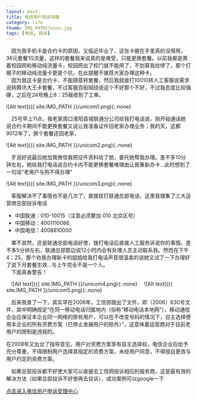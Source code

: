 ```yaml
---
layout: post
title: 电信用户投诉攻略
category: life
thumb: IMG_PATH/tousu.jpg
tags: [电信, 投诉]
---
```


&emsp;因为我手机卡是合约卡的原因，又临近毕业了，这张卡握在手里真的没得用，36元套餐1G流量，这样的套餐我来说真的是难受，只能更换套餐。以前我都是靠着校园网和移动纯流量卡，校园网出了校门就不能用了，不划算我给停了，那个打幌子的移动纯流量卡更是个坑，在此提醒不推荐大家办理这种卡。  
&emsp;因为我这卡是合约卡，不能随意转套餐，然后我就拨打10010转人工客服说需求说转腾讯大王卡套餐，不过客服百般阻挠说这个不好那个不好，不过我态度比较强硬，之后在24号晚上8：25我收到了工单。

![Alt text]({{ site.IMG_PATH }}/unicom1.png){:.none}

&emsp;25号早上11点，我老家周口淮阳县城联通分公司给我打电话说，刚开始通话她说合约卡期间不能更换套餐又说让我准备证件回老家办理业务；我的天，这都9012年了，换个套餐还回老家，

![Alt text]({{ site.IMG_PATH }}/unicom2.png){:.none}

&emsp;歹说好说最后她加我微信我把证件资料给了她，委托她帮我办理。差不多10分钟左右，她给我打电话说合约卡内不能更换套餐唯理由让我重新办卡...此时想到了一句话“老用户与狗不得办理”

![Alt text]({{ site.IMG_PATH }}/unicom3.png){:.none}

&emsp;客服解决不了事情也不是几次了，直接拔打联通总部电话，这里我搜集了三大运营商总部投诉电话  
 * 中国联通：010-10015（注意必须要加 010 北京区号）
 * 中国移动：4001110086
 * 中国电信：4008810000  

&emsp;果不其然，还是联通总部电话好使，拨打电话后直接人工服务诉说你的事情。差不多5分钟左右，联通总部那边说12小时内会有处理人员主动联系我。然而在下午4：25，那个劝我办理新卡的姐姐给我打电话声音很温柔的说她又试了一下办理好了说下月套餐生效...与上午完全不是一个人。  
&emsp;下面真香警告！

&emsp;![Alt text]({{ site.IMG_PATH }}/unicom4.png){:.none}
&emsp;![Alt text]({{ site.IMG_PATH }}/unicom5.png){:.none}

&emsp;后来我查了一下，其实早在2006年，工信部就出了文件，即〔2006〕630号文件，其中明确规定“在同一移动电话归属地内（俗称“移动电话本地网”），移动通信企业应保证本企业同一网络的原有用户，可以在不改变号码的情况下，自主选择使用本企业的所有资费方案（已停止发展用户的除外）”，这意味着运营商对于目前老用户的限制是违规的。

在2008年又出台了指导意见，用户对资费方案享有自主选择权，电信企业应给予充分尊重，不得限制用户选择其指定的资费方案，未经用户同意，不得擅自更改与用户约定的资费方案。

&emsp;如果总部投诉都不好使大家可以直接去工信网投诉相应的服务商，这是最有效的解决方法（如果总部投诉不好使再去投诉），成功案例可以google一下

[点击进入电信用户申诉受理中心][1]


[1]: https://www.chinatcc.gov.cn/cms/shensus?achuan.io